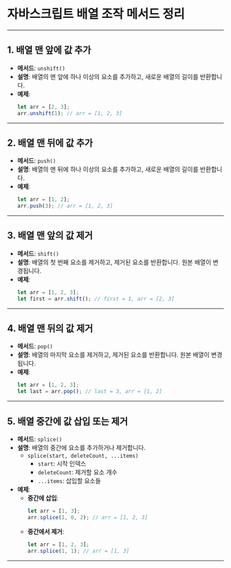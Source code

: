 # 자바스크립트 배열 조작 메서드 정리

---

## 1. 배열 맨 앞에 값 추가
- **메서드**: `unshift()`
- **설명**: 배열의 맨 앞에 하나 이상의 요소를 추가하고, 새로운 배열의 길이를 반환합니다.
- **예제**:
  ```javascript
  let arr = [2, 3];
  arr.unshift(1); // arr = [1, 2, 3]
  ```

---

## 2. 배열 맨 뒤에 값 추가
- **메서드**: `push()`
- **설명**: 배열의 맨 뒤에 하나 이상의 요소를 추가하고, 새로운 배열의 길이를 반환합니다.
- **예제**:
  ```javascript
  let arr = [1, 2];
  arr.push(3); // arr = [1, 2, 3]
  ```

---

## 3. 배열 맨 앞의 값 제거
- **메서드**: `shift()`
- **설명**: 배열의 첫 번째 요소를 제거하고, 제거된 요소를 반환합니다. 원본 배열이 변경됩니다.
- **예제**:
  ```javascript
  let arr = [1, 2, 3];
  let first = arr.shift(); // first = 1, arr = [2, 3]
  ```

---

## 4. 배열 맨 뒤의 값 제거
- **메서드**: `pop()`
- **설명**: 배열의 마지막 요소를 제거하고, 제거된 요소를 반환합니다. 원본 배열이 변경됩니다.
- **예제**:
  ```javascript
  let arr = [1, 2, 3];
  let last = arr.pop(); // last = 3, arr = [1, 2]
  ```

---

## 5. 배열 중간에 값 삽입 또는 제거
- **메서드**: `splice()`
- **설명**: 배열의 중간에 요소를 추가하거나 제거합니다.
  - `splice(start, deleteCount, ...items)`
    - `start`: 시작 인덱스
    - `deleteCount`: 제거할 요소 개수
    - `...items`: 삽입할 요소들
- **예제**:
  - **중간에 삽입**:
    ```javascript
    let arr = [1, 3];
    arr.splice(1, 0, 2); // arr = [1, 2, 3]
    ```
  - **중간에서 제거**:
    ```javascript
    let arr = [1, 2, 3];
    arr.splice(1, 1); // arr = [1, 3]
    ```

---
